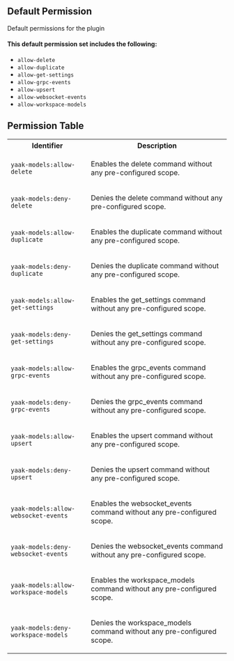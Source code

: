 ## Default Permission

Default permissions for the plugin

#### This default permission set includes the following:

- `allow-delete`
- `allow-duplicate`
- `allow-get-settings`
- `allow-grpc-events`
- `allow-upsert`
- `allow-websocket-events`
- `allow-workspace-models`

## Permission Table

<table>
<tr>
<th>Identifier</th>
<th>Description</th>
</tr>


<tr>
<td>

`yaak-models:allow-delete`

</td>
<td>

Enables the delete command without any pre-configured scope.

</td>
</tr>

<tr>
<td>

`yaak-models:deny-delete`

</td>
<td>

Denies the delete command without any pre-configured scope.

</td>
</tr>

<tr>
<td>

`yaak-models:allow-duplicate`

</td>
<td>

Enables the duplicate command without any pre-configured scope.

</td>
</tr>

<tr>
<td>

`yaak-models:deny-duplicate`

</td>
<td>

Denies the duplicate command without any pre-configured scope.

</td>
</tr>

<tr>
<td>

`yaak-models:allow-get-settings`

</td>
<td>

Enables the get_settings command without any pre-configured scope.

</td>
</tr>

<tr>
<td>

`yaak-models:deny-get-settings`

</td>
<td>

Denies the get_settings command without any pre-configured scope.

</td>
</tr>

<tr>
<td>

`yaak-models:allow-grpc-events`

</td>
<td>

Enables the grpc_events command without any pre-configured scope.

</td>
</tr>

<tr>
<td>

`yaak-models:deny-grpc-events`

</td>
<td>

Denies the grpc_events command without any pre-configured scope.

</td>
</tr>

<tr>
<td>

`yaak-models:allow-upsert`

</td>
<td>

Enables the upsert command without any pre-configured scope.

</td>
</tr>

<tr>
<td>

`yaak-models:deny-upsert`

</td>
<td>

Denies the upsert command without any pre-configured scope.

</td>
</tr>

<tr>
<td>

`yaak-models:allow-websocket-events`

</td>
<td>

Enables the websocket_events command without any pre-configured scope.

</td>
</tr>

<tr>
<td>

`yaak-models:deny-websocket-events`

</td>
<td>

Denies the websocket_events command without any pre-configured scope.

</td>
</tr>

<tr>
<td>

`yaak-models:allow-workspace-models`

</td>
<td>

Enables the workspace_models command without any pre-configured scope.

</td>
</tr>

<tr>
<td>

`yaak-models:deny-workspace-models`

</td>
<td>

Denies the workspace_models command without any pre-configured scope.

</td>
</tr>
</table>
